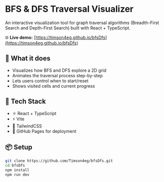 # BFS & DFS Traversal Visualizer

An interactive visualization tool for graph traversal algorithms (Breadth-First Search and Depth-First Search) built with React + TypeScript.

🌐 **Live demo:** [https://timson4eg.github.io/bfsDfs](https://timson4eg.github.io/bfsDfs)

## 🧠 What it does

- Visualizes how BFS and DFS explore a 2D grid
- Animates the traversal process step-by-step
- Lets users control when to start/reset
- Shows visited cells and current progress

## 🔧 Tech Stack

- ⚛️ React + TypeScript
- ⚡️ Vite
- 🎨 TailwindCSS
- 🚀 GitHub Pages for deployment

## 📦 Setup

```bash
git clone https://github.com/Timson4eg/bfsDfs.git
cd bfsDfs
npm install
npm run dev
```
